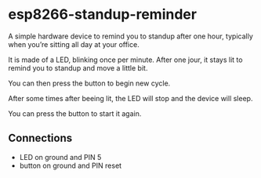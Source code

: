 # esp8266-standup-reminder

A simple hardware device to remind you to standup after one hour, typically when you’re sitting all day at your office.

It is made of a LED, blinking once per minute. 
After one jour, it stays lit to remind you to standup and move a little bit.

You can then press the button to begin new cycle.

After some times after beeing lit, the LED will stop and the device will sleep.

You can press the button to start it again.

## Connections

 - LED on ground and PIN 5
 - button on ground and PIN reset